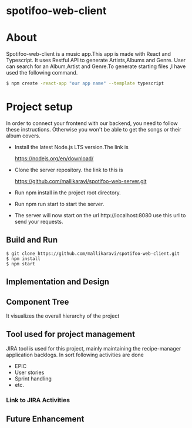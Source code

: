 # spotifoo-web-client
# About 
 Spotifoo-web-client is a music app.This app  is made with React and Typescript. It uses Restful API to generate Artists,Albums and Genre. User can search for an Album,Artist and Genre.To generate starting files ,I have used the following command.

```bash
$ npm create -react-app "our app name" --template typescript
```
# Project setup
In order to connect your frontend with our backend, you need to follow these instructions. Otherwise you won't be able to get the songs or their album covers.

* Install the latest Node.js LTS version.The link is 

   https://nodejs.org/en/download/

* Clone the server repository. the link to this is

   https://github.com/mallikaravi/spotifoo-web-server.git

* Run npm install in the project root directory.

* Run npm run start to start the server.

* The server will now start on the url http://localhost:8080 use this url to send your requests.

## Build and Run
```
$ git clone https://github.com/mallikaravi/spotifoo-web-client.git
$ npm install
$ npm start

```
## Implementation and Design

## Component Tree
It visualizes the overall hierarchy of the project

## Tool used for project management
JIRA tool is used for this project, mainly maintaining the recipe-manager application backlogs. In sort following activities are done
- EPIC
- User stories
- Sprint handling
- etc.

### Link to JIRA Activities

 ## Future Enhancement
